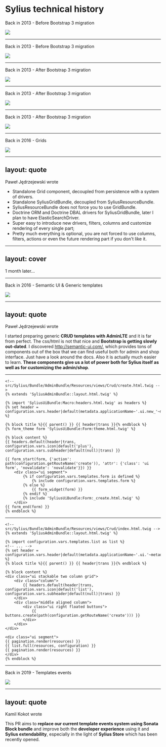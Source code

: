 # Sylius technical history

Back in 2013 - Before Bootstrap 3 migration

<!-- https://github.com/Sylius/Sylius/pull/368 -->

<img class="w-200" src="/bootstrap2-users.jpeg"/>

---

Back in 2013 - Before Bootstrap 3 migration

<!-- https://github.com/Sylius/Sylius/pull/368 -->

<img class="w-200" src="/bootstrap2-products.jpeg"/>

---

Back in 2013 - After Bootstrap 3 migration

<!-- https://github.com/Sylius/Sylius/pull/368 -->

<img class="w-200" src="/bootstrap3-users.jpeg"/>

---

Back in 2013 - After Bootstrap 3 migration

<!-- https://github.com/Sylius/Sylius/pull/368 -->

<img class="w-200" src="/bootstrap3-products.jpeg"/>

---

Back in 2013 - After Bootstrap 3 migration

<!-- https://github.com/Sylius/Sylius/pull/368 -->

<img class="w-200" src="/bootstrap3-login.jpeg"/>

---

Back in 2016 - Grids

<img class="w-150" src="/new_grids.png"/>


---
layout: quote
---

Paweł Jędrzejewski wrote

<v-clicks>

* Standalone Grid component, decoupled from persistence with a system of drivers.
* Standalone SyliusGridBundle, decoupled from SyliusResourceBundle.
* SyliusResourceBundle does not force you to use GridBundle.
* Doctrine ORM and Doctrine DBAL drivers for SyliusGridBundle, later I plan to have ElasticSearchDriver.
* Super easy to introduce new drivers, filters, columns and customize rendering of every single part;
* Pretty much everything is optional, you are not forced to use columns, filters, actions or even the future rendering part if you don't like it.

</v-clicks>

[//]: # (---)

[//]: # ()
[//]: # (Back in 2016 - Grid definition)

[//]: # ()
[//]: # (```yaml {all|3|4-7|8-9|10-19|11-12|14-15|14-15,18-19|17|20-23})

[//]: # (sylius_grid:)

[//]: # (    grids:)

[//]: # (        sylius_admin_tax_category:)

[//]: # (            driver:)

[//]: # (                name: doctrine/orm)

[//]: # (                options:)

[//]: # (                    class: '%sylius.model.tax_category.class%')

[//]: # (            sorting:)

[//]: # (                name: asc)

[//]: # (            fields:)

[//]: # (                code:)

[//]: # (                    type: string)

[//]: # (                    label: sylius.ui.code)

[//]: # (                nameAndDescription:)

[//]: # (                    type: twig)

[//]: # (                    label: sylius.ui.name)

[//]: # (                    path: .)

[//]: # (                    options:)

[//]: # (                        template: SyliusAdminBundle:Grid/Field:nameAndDescription.html.twig)

[//]: # (            filters:)

[//]: # (                name:)

[//]: # (                    type: string)

[//]: # (                    label: sylius.ui.name)

[//]: # (                code:)

[//]: # (                    type: string)

[//]: # (                    label: sylius.ui.code)

[//]: # (```)

[//]: # (---)

[//]: # ()
[//]: # (Back in 2016 - Grid definition)

[//]: # ()
[//]: # (```yaml {all|5-13|6|7-8|9|10-11|12-13})

[//]: # (sylius_grid:)

[//]: # (    grids:)

[//]: # (        sylius_admin_tax_category:)

[//]: # (            # ...)

[//]: # (            actions:)

[//]: # (                main:)

[//]: # (                    create:)

[//]: # (                        type: create)

[//]: # (                item:)

[//]: # (                    update:)

[//]: # (                        type: update)

[//]: # (                    delete:)

[//]: # (                        type: delete)

[//]: # (```)

[//]: # (---)

[//]: # ()
[//]: # (Back in 2016 - Route with grid)

[//]: # ()
[//]: # (```yaml {all|3|5|6|8})

[//]: # (sylius_admin_tax_category:)

[//]: # (    resource: |)

[//]: # (        alias: sylius.tax_category)

[//]: # (        section: admin)

[//]: # (        templates: SyliusAdminBundle:Crud)

[//]: # (        except: ['show'])

[//]: # (        redirect: update)

[//]: # (        grid: sylius_admin_tax_category)

[//]: # (        vars:)

[//]: # (          all:)

[//]: # (              subheader: sylius.ui.manage_taxation_of_your_products)

[//]: # (              templates:)

[//]: # (                  form: SyliusAdminBundle:TaxCategory:_form.html.twig)

[//]: # (          index:)

[//]: # (              icon: tags)

[//]: # (    type: sylius.resource)

[//]: # (```)

[//]: # (---)

[//]: # ()
[//]: # (Back in 2016 - Route with grid &#40;on API&#41;)

[//]: # ()
[//]: # (```yaml)

[//]: # (sylius_api_tax_category:)

[//]: # (    resource: '@SyliusApiBundle/Resources/config/routing/tax_category.yml')

[//]: # (    prefix: /tax-categories)

[//]: # (    resource: |)

[//]: # (        alias: sylius.tax_category)

[//]: # (        section: api)

[//]: # (        grid: sylius_admin_tax_category)

[//]: # (    type: sylius.resource_api)

[//]: # (```)

---
layout: cover
---

1 month later...

---

Back in 2016 - Semantic UI & Generic templates 

<img class="w-150" src="/generic_templates.png"/>

---
layout: quote
---

Paweł Jędrzejewski wrote

I started preparing generic __CRUD templates with AdminLTE__ and it is far from perfect. 
The css/html is not that nice and __Bootstrap is getting slowly out-dated__. 
I discovered http://semantic-ui.com/, which provides tons of components out of the box that we can find useful both for admin and shop interface. 
Just have a look around the docs. 
Also it is actually much easier to learn.
__These components give us a lot of power both for Sylius itself as well as for customizing the admin/shop__.

---

```twig {all|2|4-5|10-11|13-22|15-16|17-18}
<!-- src/Sylius/Bundle/AdminBundle/Resources/views/Crud/create.html.twig -->
{% extends 'SyliusAdminBundle::layout.html.twig' %}

{% import 'SyliusUiBundle:Macro:headers.html.twig' as headers %}
{% set header = configuration.vars.header|default(metadata.applicationName~'.ui.new_'~metadata.name) %}

{% block title %}{{ parent() }} {{ header|trans }}{% endblock %}
{% form_theme form 'SyliusUiBundle:Form:theme.html.twig' %}

{% block content %}
{{ headers.default(header|trans, configuration.vars.icon|default('plus'), configuration.vars.subheader|default(null)|trans) }}

{{ form_start(form, {'action': path(configuration.getRouteName('create')), 'attr': {'class': 'ui form', 'novalidate': 'novalidate'}}) }}
    <div class="ui segment">
        {% if configuration.vars.templates.form is defined %}
            {% include configuration.vars.templates.form %}
        {% else %}
            {{ form_widget(form) }}
        {% endif %}
        {% include 'SyliusUiBundle:Form:_create.html.twig' %}
    </div>
{{ form_end(form) }}
{% endblock %}
```

---

```twig {all|2|6|10-19|21-25}
<!-- src/Sylius/Bundle/AdminBundle/Resources/views/Crud/index.html.twig -->
{% extends 'SyliusAdminBundle::layout.html.twig' %}

{% import configuration.vars.templates.list as list %}
<!-- ... -->
{% set header = configuration.vars.header|default(metadata.applicationName~'.ui.'~metadata.pluralName) %}
{% block title %}{{ parent() }} {{ header|trans }}{% endblock %}

{% block content %}
<div class="ui stackable two column grid">
    <div class="column">
        {{ headers.default(header|trans, configuration.vars.icon|default('list'), configuration.vars.subheader|default(null)|trans) }}
    </div>
    <div class="middle aligned column">
        <div class="ui right floated buttons">
            {{ buttons.create(path(configuration.getRouteName('create'))) }}
        </div>
    </div>
</div>

<div class="ui segment">
{{ pagination.render(resources) }}
{{ list.full(resources, configuration) }}
{{ pagination.render(resources) }}
</div>
{% endblock %}
```


---

Back in 2019 - Templates events

<img class="w-150" src="/template_events.png"/>

---
layout: quote
---

Kamil Kokot wrote

This PR aims to __replace our current template events system using Sonata Block bundle__ and improve both the __developer experience__ using it and __Sylius extendability__, especially in the light of __Sylius Store__ which has been recently opened.
